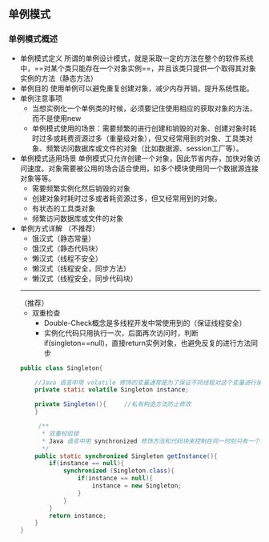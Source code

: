 <!--
 * @Author: rooterShip
 * @Date: 2023-02-02 12:07:07
 * @LastEditors: rooterShip
 * @LastEditTime: 2023-02-02 16:41:20
-->
## 单例模式
### 单例模式概述
- 单例模式定义
  所谓的单例设计模式，就是采取一定的方法在整个的软件系统中，==对某个类只能存在一个对象实例==，并且该类只提供一个取得其对象实例的方法（静态方法）
- 单例目的
  使用单例可以避免重复创建对象，减少内存开销，提升系统性能。
- 单例注意事项
  - 当想实例化一个单例类的时候，必须要记住使用相应的获取对象的方法，而不是使用new
  - 单例模式使用的场景：需要频繁的进行创建和销毁的对象、创建对象时耗时过多或耗费资源过多（重量级对象），但又经常用到的对象、工具类对象、频繁访问数据库或文件的对象（比如数据源、session工厂等）。
- 单例模式适用场景
  单例模式只允许创建一个对象，因此节省内存，加快对象访问速度。对象需要被公用的场合适合使用，如多个模块使用同一个数据源连接对象等等。
  - 需要频繁实例化然后销毁的对象
  - 创建对象时耗时过多或者耗资源过多，但又经常用到的对象。
  - 有状态的工具类对象
  - 频繁访问数据库或文件的对象
- 单例方式详解
  （不推荐）
  - 饿汉式（静态常量）
  - 饿汉式（静态代码块）
  - 懒汉式（线程不安全）
  - 懒汉式（线程安全，同步方法）
  - 懒汉式（线程安全，同步代码块）
  ***
  （推荐）
  - 双重检查
    - Double-Check概念是多线程开发中常使用到的（保证线程安全）
    - 实例化代码只用执行一次，后面再次访问时，判断if(singleton==null)，直接return实例对象，也避免反复的进行方法同步
   ```java
   public class Singleton{

       //Java 语言中用 volatile 修饰的变量通常是为了保证不同线程对这个变量进行操作时的可见性
       private static volatile Singleton instance;

       private Singleton(){     //私有构造方法防止修改
       }

        /**
         * 双重校验锁
         * Java 语言中用 synchronized 修饰方法和代码块来控制在同一时刻只有一个线程执行该段代码，从而保证多并发情况下的数据安全。
         */
       public static synchronized Singleton getInstance(){
           if(instance == null){
               synchronized (Singleton.class){
                   if(instance == null){
                       instance = new Singleton;
                   }
               }
           }
           return instance;
       }
   }
   ```